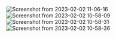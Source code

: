 
![Screenshot from 2023-02-02 11-06-16](https://user-images.githubusercontent.com/91268003/216267661-e6fc1b39-362b-4f0d-9838-f63232a8f3d2.png)
![Screenshot from 2023-02-02 10-58-09](https://user-images.githubusercontent.com/91268003/216267704-3a975174-62c0-4561-9f15-d152436bb083.png)
![Screenshot from 2023-02-02 10-58-31](https://user-images.githubusercontent.com/91268003/216267735-c706be92-4eba-47cf-ba4d-f2212f1759ec.png)
![Screenshot from 2023-02-02 10-58-36](https://user-images.githubusercontent.com/91268003/216267747-825fced0-0c41-4c3b-b240-57b743119edd.png)
